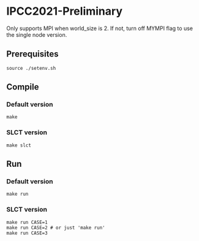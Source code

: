 # IPCC2021-Preliminary

Only supports MPI when world_size is 2. If not, turn off MYMPI flag to use the single node version.

## Prerequisites

```
source ./setenv.sh
```

## Compile

### Default version

```
make
```

### SLCT version
```
make slct
```

## Run

### Default version

```
make run
```

### SLCT version
```
make run CASE=1
make run CASE=2 # or just 'make run'
make run CASE=3
```

